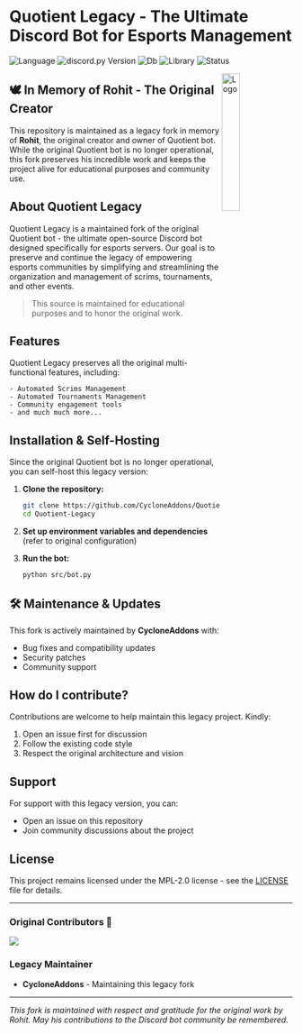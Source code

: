 # Quotient Legacy - The Ultimate Discord Bot for Esports Management

![Language](https://img.shields.io/badge/lang-Python%203.11-green)
![discord.py Version](https://img.shields.io/badge/lib-discord.py%202.0-blue)
![Db](https://img.shields.io/badge/db-PostgreSQL-blue)
![Library](https://img.shields.io/badge/orm-Tortoise%20ORM-purple)
![Status](https://img.shields.io/badge/status-legacy-orange)

<img align="right" src="https://cdn.discordapp.com/attachments/782161513825042462/937419510447751249/quotient.png" alt="Logo" width="25%">

## 🕊️ In Memory of Rohit - The Original Creator

This repository is maintained as a legacy fork in memory of **Rohit**, the original creator and owner of Quotient bot. While the original Quotient bot is no longer operational, this fork preserves his incredible work and keeps the project alive for educational purposes and community use.

## About Quotient Legacy

Quotient Legacy is a maintained fork of the original Quotient bot - the ultimate open-source Discord bot designed specifically for esports servers. Our goal is to preserve and continue the legacy of empowering esports communities by simplifying and streamlining the organization and management of scrims, tournaments, and other events.

> This source is maintained for educational purposes and to honor the original work.

## Features
Quotient Legacy preserves all the original multi-functional features, including:
```
- Automated Scrims Management
- Automated Tournaments Management
- Community engagement tools
- and much much more...
```

## Installation & Self-Hosting

Since the original Quotient bot is no longer operational, you can self-host this legacy version:

1. **Clone the repository:**
   ```bash
   git clone https://github.com/CycloneAddons/Quotient-Legacy.git
   cd Quotient-Legacy
   ```

2. **Set up environment variables and dependencies** (refer to original configuration)

3. **Run the bot:**
   ```bash
   python src/bot.py
   ```

## 🛠️ Maintenance & Updates

This fork is actively maintained by **CycloneAddons** with:
- Bug fixes and compatibility updates
- Security patches
- Community support

## How do I contribute?

Contributions are welcome to help maintain this legacy project. Kindly:
1. Open an issue first for discussion
2. Follow the existing code style
3. Respect the original architecture and vision

## Support
For support with this legacy version, you can:
- Open an issue on this repository
- Join community discussions about the project

## License
This project remains licensed under the MPL-2.0 license - see the [LICENSE](LICENSE) file for details.

---

### Original Contributors 👥
<a href="https://github.com/quotientbot/Quotient-Bot/graphs/contributors">
  <img src="https://contrib.rocks/image?repo=quotientbot/Quotient-Bot" />
</a>

### Legacy Maintainer
- **CycloneAddons** - Maintaining this legacy fork

---

*This fork is maintained with respect and gratitude for the original work by Rohit. May his contributions to the Discord bot community be remembered.*
